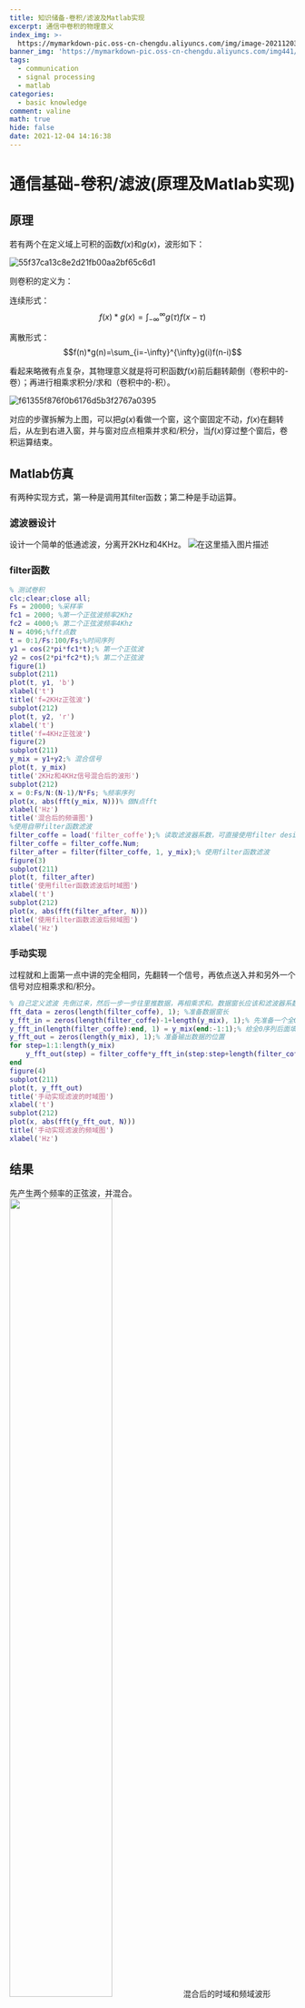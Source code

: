 ```yaml
---
title: 知识储备-卷积/滤波及Matlab实现
excerpt: 通信中卷积的物理意义
index_img: >-
  https://mymarkdown-pic.oss-cn-chengdu.aliyuncs.com/img/image-20211203212547096.png
banner_img: 'https://mymarkdown-pic.oss-cn-chengdu.aliyuncs.com/img441/1638523690670.jpg'
tags:
  - communication
  - signal processing
  - matlab
categories:
  - basic knowledge
comment: valine
math: true
hide: false
date: 2021-12-04 14:16:38
---
```


# 通信基础-卷积/滤波(原理及Matlab实现)

## 原理

若有两个在定义域上可积的函数$f(x)$和$g(x)$，波形如下：

![55f37ca13c8e2d21fb00aa2bf65c6d1](https://mymarkdown-pic.oss-cn-chengdu.aliyuncs.com/img441/a9424a77d482f4dc01ddfa01d05be699.png)

则卷积的定义为：

连续形式：$$f(x)*g(x)=\int^{\infty}_{-\infty}g(\tau)f(x-\tau)$$

离散形式：$$f(n)*g(n)=\sum_{i=-\infty}^{\infty}g(i)f(n-i)$$

看起来略微有点复杂，其物理意义就是将可积函数$f(x)$前后翻转颠倒（卷积中的-卷）；再进行相乘求积分/求和（卷积中的-积）。

![f61355f876f0b6176d5b3f2767a0395](https://mymarkdown-pic.oss-cn-chengdu.aliyuncs.com/img441/08aba5b10d5b7cd6f3b3736b7a667b44.png)

对应的步骤拆解为上图，可以把$g(x)$看做一个窗，这个窗固定不动，$f(x)$在翻转后，从左到右进入窗，并与窗对应点相乘并求和/积分，当$f(x)$穿过整个窗后，卷积运算结束。

## Matlab仿真

有两种实现方式，第一种是调用其filter函数；第二种是手动运算。
### 滤波器设计
设计一个简单的低通滤波，分离开2KHz和4KHz。
![在这里插入图片描述](https://mymarkdown-pic.oss-cn-chengdu.aliyuncs.com/img441/486b7107a74144818d84642a5d8e0b31.png)
### filter函数

```matlab
% 测试卷积
clc;clear;close all;
Fs = 20000; %采样率
fc1 = 2000; %第一个正弦波频率2Khz
fc2 = 4000;% 第二个正弦波频率4Khz
N = 4096;%fft点数
t = 0:1/Fs:100/Fs;%时间序列
y1 = cos(2*pi*fc1*t);% 第一个正弦波
y2 = cos(2*pi*fc2*t);% 第二个正弦波
figure(1)
subplot(211)
plot(t, y1, 'b')
xlabel('t')
title('f=2KHz正弦波')
subplot(212)
plot(t, y2, 'r')
xlabel('t')
title('f=4KHz正弦波')
figure(2)
subplot(211)
y_mix = y1+y2;% 混合信号
plot(t, y_mix)
title('2KHz和4KHz信号混合后的波形')
subplot(212)
x = 0:Fs/N:(N-1)/N*Fs; %频率序列
plot(x, abs(fft(y_mix, N)))% 做N点fft
xlabel('Hz')
title('混合后的频谱图')
%使用自带filter函数滤波
filter_coffe = load('filter_coffe');% 读取滤波器系数，可直接使用filter designer设计低通滤波器
filter_coffe = filter_coffe.Num;
filter_after = filter(filter_coffe, 1, y_mix);% 使用filter函数滤波
figure(3)
subplot(211)
plot(t, filter_after)
title('使用filter函数滤波后时域图')
xlabel('t')
subplot(212)
plot(x, abs(fft(filter_after, N)))
title('使用filter函数滤波后频域图')
xlabel('Hz')
```



### 手动实现

过程就和上面第一点中讲的完全相同，先翻转一个信号，再依点送入并和另外一个信号对应相乘求和/积分。

```matlab
% 自己定义滤波 先倒过来，然后一步一步往里推数据，再相乘求和。数据窗长应该和滤波器系数长度相同
fft_data = zeros(length(filter_coffe), 1); %准备数据窗长
y_fft_in = zeros(length(filter_coffe)-1+length(y_mix), 1);% 先准备一个全0序列
y_fft_in(length(filter_coffe):end, 1) = y_mix(end:-1:1);% 给全0序列后面填翻转后的数据。整个过程等于在给原始数据前面补0
y_fft_out = zeros(length(y_mix), 1);% 准备输出数据的位置
for step=1:1:length(y_mix)   
    y_fft_out(step) = filter_coffe*y_fft_in(step:step+length(filter_coffe)-1); %相乘求和
end
figure(4)
subplot(211)
plot(t, y_fft_out)
title('手动实现滤波的时域图')
xlabel('t')
subplot(212)
plot(x, abs(fft(y_fft_out, N)))
title('手动实现滤波的频域图')
xlabel('Hz')
```

## 结果
先产生两个频率的正弦波，并混合。
<img src="https://mymarkdown-pic.oss-cn-chengdu.aliyuncs.com/img441/image-20210928215145850.png" width="60%">
混合后的时域和频域波形
<img src="https://mymarkdown-pic.oss-cn-chengdu.aliyuncs.com/img441/image-20210928215156905.png" width="60%">
使用filter函数滤波结果
<img src="https://mymarkdown-pic.oss-cn-chengdu.aliyuncs.com/img441/image-20210928215206566.png" width="60%">
使用自定义方法滤波:
<img src="https://mymarkdown-pic.oss-cn-chengdu.aliyuncs.com/img441/image-20210928215215585.png" width="60%">
